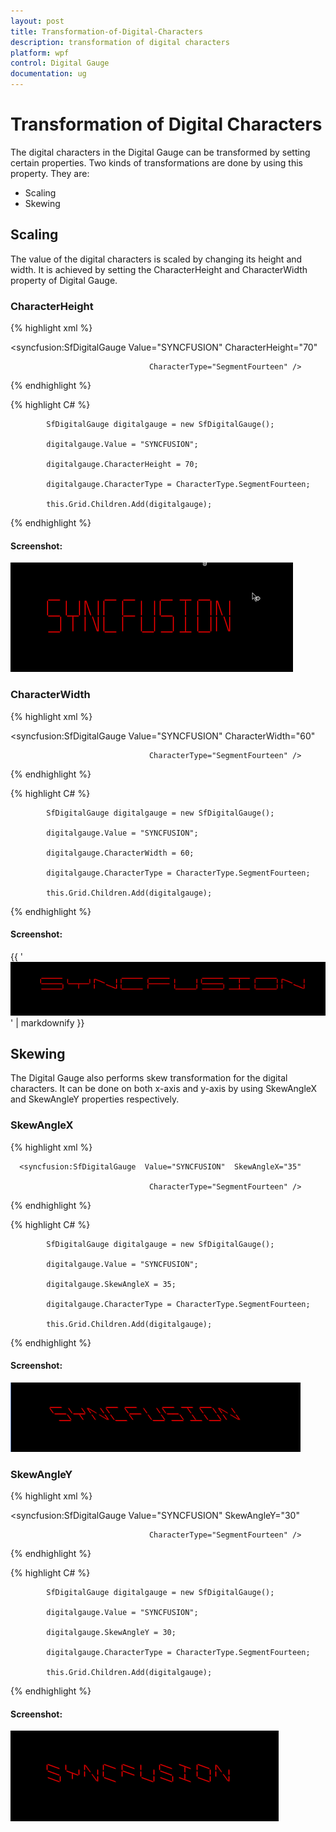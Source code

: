 ```yaml
---
layout: post
title: Transformation-of-Digital-Characters
description: transformation of digital characters
platform: wpf
control: Digital Gauge 
documentation: ug
---
```


# Transformation of Digital Characters

The digital characters in the Digital Gauge can be transformed by setting certain properties. Two kinds of transformations are done by using this property. They are:

* Scaling
* Skewing

## Scaling

The value of the digital characters is scaled by changing its height and width. It is achieved by setting the CharacterHeight and CharacterWidth property of Digital Gauge.

### CharacterHeight


{% highlight xml %}




<syncfusion:SfDigitalGauge Value="SYNCFUSION"  CharacterHeight="70"

                                   CharacterType="SegmentFourteen" />
{% endhighlight %}

{% highlight C# %}



            SfDigitalGauge digitalgauge = new SfDigitalGauge();

            digitalgauge.Value = "SYNCFUSION";

            digitalgauge.CharacterHeight = 70;

            digitalgauge.CharacterType = CharacterType.SegmentFourteen;

            this.Grid.Children.Add(digitalgauge);
{% endhighlight %}




#### Screenshot:



![](Transformation-of-Digital-Characters_images/Transformation-of-Digital-Characters_img1.png)



### CharacterWidth



{% highlight xml %}


<syncfusion:SfDigitalGauge  Value="SYNCFUSION"  CharacterWidth="60"

                                   CharacterType="SegmentFourteen" />
{% endhighlight %}

{% highlight C# %}




            SfDigitalGauge digitalgauge = new SfDigitalGauge();

            digitalgauge.Value = "SYNCFUSION";

            digitalgauge.CharacterWidth = 60;

            digitalgauge.CharacterType = CharacterType.SegmentFourteen;

            this.Grid.Children.Add(digitalgauge);
{% endhighlight %}


#### Screenshot:



{{ '![](Transformation-of-Digital-Characters_images/Transformation-of-Digital-Characters_img2.png)' | markdownify }}





## Skewing

The Digital Gauge also performs skew transformation for the digital characters. It can be done on both x-axis and y-axis by using SkewAngleX and SkewAngleY properties respectively.

### SkewAngleX


{% highlight xml %}


      <syncfusion:SfDigitalGauge  Value="SYNCFUSION"  SkewAngleX="35"

                                   CharacterType="SegmentFourteen" />
{% endhighlight %}


{% highlight C# %}



            SfDigitalGauge digitalgauge = new SfDigitalGauge();

            digitalgauge.Value = "SYNCFUSION";

            digitalgauge.SkewAngleX = 35;

            digitalgauge.CharacterType = CharacterType.SegmentFourteen;

            this.Grid.Children.Add(digitalgauge);
			
{% endhighlight %}



#### Screenshot:



![](Transformation-of-Digital-Characters_images/Transformation-of-Digital-Characters_img3.png)





### SkewAngleY



{% highlight xml %}


   <syncfusion:SfDigitalGauge  Value="SYNCFUSION"  SkewAngleY="30"

                                   CharacterType="SegmentFourteen" />   

{% endhighlight %}


{% highlight C# %}



            SfDigitalGauge digitalgauge = new SfDigitalGauge();

            digitalgauge.Value = "SYNCFUSION";

            digitalgauge.SkewAngleY = 30;

            digitalgauge.CharacterType = CharacterType.SegmentFourteen;

            this.Grid.Children.Add(digitalgauge);
{% endhighlight %}


#### Screenshot:



![](Transformation-of-Digital-Characters_images/Transformation-of-Digital-Characters_img4.png)




